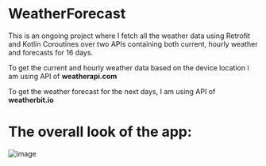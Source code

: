  WeatherForecast
==================================
This is an ongoing project where I fetch all the weather data using Retrofit and Kotlin Coroutines over two APIs containing both current, hourly weather and forecasts for 16 days.

To get the current and hourly weather data based on the device location i am using API of **weatherapi.com**

To get the weather forecast for the next days, I am using API of **weatherbit.io**

The overall look of the app:
==================================

![image](https://user-images.githubusercontent.com/88543783/170498692-3beb4050-4bf2-42ef-a673-fbd93dd9e0e9.png)


